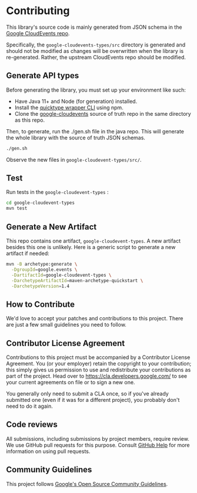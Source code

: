 # Contributing

This library's source code is mainly generated from JSON schema in the [Google CloudEvents repo](https://github.com/googleapis/google-cloudevents).

Specifically, the `google-cloudevents-types/src` directory is generated and should not be modified as changes will be overwritten when the library is re-generated. Rather, the upstream CloudEvents repo should be modified.

## Generate API types

Before generating the library, you must set up your environment like such:
- Have Java 11+ and Node (for generation) installed.
- Install the [quicktype wrapper CLI](https://github.com/googleapis/google-cloudevents/tree/master/tools/quicktype-wrapper) using npm.
- Clone the [google-cloudevents](https://github.com/googleapis/google-cloudevents) source of truth repo in the same directory as this repo.

Then, to generate, run the ./gen.sh file in the java repo. This will generate the whole library with the source of truth JSON schemas.

```sh
./gen.sh
```

Observe the new files in `google-cloudevent-types/src/`.

## Test

Run tests in the `google-cloudevent-types` :

```sh
cd google-cloudevent-types
mvn test
```

## Generate a New Artifact

This repo contains one artifact, `google-cloudevent-types`. A new artifact besides this one is unlikely.
Here is a generic script to generate a new artifact if needed:

```sh
mvn -B archetype:generate \
  -DgroupId=google.events \
  -DartifactId=google-cloudevent-types \
  -DarchetypeArtifactId=maven-archetype-quickstart \
  -DarchetypeVersion=1.4
```

## How to Contribute

We'd love to accept your patches and contributions to this project. There are
just a few small guidelines you need to follow.

## Contributor License Agreement

Contributions to this project must be accompanied by a Contributor License
Agreement. You (or your employer) retain the copyright to your contribution;
this simply gives us permission to use and redistribute your contributions as
part of the project. Head over to <https://cla.developers.google.com/> to see
your current agreements on file or to sign a new one.

You generally only need to submit a CLA once, so if you've already submitted one
(even if it was for a different project), you probably don't need to do it
again.

## Code reviews

All submissions, including submissions by project members, require review. We
use GitHub pull requests for this purpose. Consult
[GitHub Help](https://help.github.com/articles/about-pull-requests/) for more
information on using pull requests.

## Community Guidelines

This project follows [Google's Open Source Community
Guidelines](https://opensource.google/conduct/).

